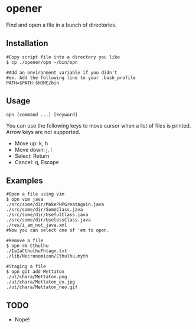 # opener
Find and open a file in a bunch of directories.

## Installation
```shell
#Copy script file into a directory you like
$ cp ./opener/opn ~/bin/opn

#Add an environment variable if you didn't
#ex. Add the following line to your .bash_profile
PATH=$PATH:$HOME/bin
```

## Usage
```
opn [command ...] [keyword]
```
You can use the following keys to move cursor when a list of files is printed. Arrow keys are not supported.
* Move up: k, h
* Move down: j, l
* Select: Return
* Cancel: q, Escape

## Examples
```shell
#Open a file using vim
$ opn vim java
./src/some/dir/MakePHPGreatAgain.java
./src/some/dir/SomeClass.java
./src/some/dir/UsefulClass.java
./src/some/dir/UselessClass.java
./res/i_am_not_java.xml
#Now you can select one of 'em to open.

#Remove a file
$ opn rm Cthulhu
./IaIaCthulhuFhtagn.txt
./lib/Necronomicon/Cthulhu.myth

#Staging a file
$ opn git add Mettaton
./ut/chara/Mettaton.png
./ut/chara/Mettaton_ex.jpg
./ut/chara/Mettaton_neo.gif
```

## TODO
* Nope!
